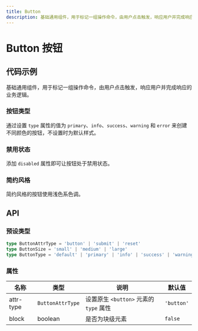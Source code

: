 ```yaml
---
title: Button
description: 基础通用组件，用于标记一组操作命令，由用户点击触发，响应用户并完成响应的业务逻辑。
---
```


# Button 按钮

## 代码示例

基础通用组件，用于标记一组操作命令，由用户点击触发，响应用户并完成响应的业务逻辑。

### 按钮类型

通过设置 `type` 属性的值为 `primary`、`info`、`success`、`warning` 和 `error` 来创建不同颜色的按钮，不设置时为默认样式。

<preview path="../demo/Button/Basic-Button.vue" title="按钮类型" description="通过设置 `type` 属性的值为 `primary`、`info`、`success`、`warning` 和 `error` 来创建不同颜色的按钮，不设置时为默认样式。"></preview>

### 禁用状态

添加 `disabled` 属性即可让按钮处于禁用状态。

<preview path="../demo/Button/Disabled-Button.vue" title="禁用状态" description="添加 `disabled` 属性即可让按钮处于禁用状态。"></preview>

### 简约风格

简约风格的按钮使用浅色系色调。

<preview path="../demo/Button/Simple-Button.vue" title="简约风格" description="简约风格的按钮使用浅色系色调。"></preview>

## API

### 预设类型

```ts
type ButtonAttrType = 'button' | 'submit' | 'reset'
type ButtonSize = 'small' | 'medium' | 'large'
type ButtonType = 'default' | 'primary' | 'info' | 'success' | 'warning' | 'error'
```

### 属性

| 名称      | 类型             | 说明                                   | 默认值     |
| --------- | ---------------- | -------------------------------------- | ---------- |
| attr-type | `ButtonAttrType` | 设置原生 `<button>` 元素的 `type` 属性 | `'button'` |
| block     | boolean          | 是否为块级元素                         | `false`    |
